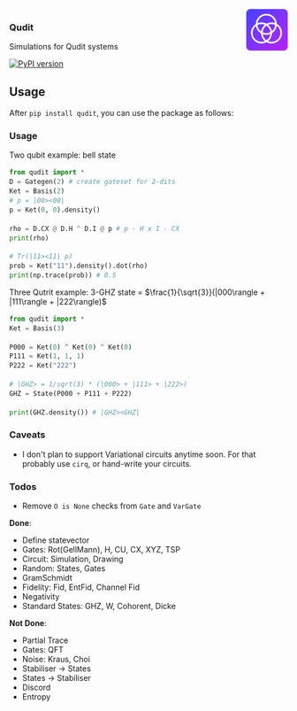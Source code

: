 <img src="./docs/icon.svg" width="75" height="75" align="right">

### Qudit
Simulations for Qudit systems

[![PyPI version](https://badge.fury.io/py/qudit.svg)](https://pypi.org/project/qudit/)

## Usage
After `pip install qudit`, you can use the package as follows:


### Usage
Two qubit example: bell state

```python
from qudit import *
D = Gategen(2) # create gateset for 2-dits
Ket = Basis(2)
# p = |00><00|
p = Ket(0, 0).density()

rho = D.CX @ D.H ^ D.I @ p # p - H x I - CX
print(rho)

# Tr(|11><11| p)
prob = Ket("11").density().dot(rho)
print(np.trace(prob)) # 0.5
```

Three Qutrit example: 3-GHZ state = $\frac{1}{\sqrt{3}}(|000\rangle + |111\rangle + |222\rangle)$
```python
from qudit import *
Ket = Basis(3)

P000 = Ket(0) ^ Ket(0) ^ Ket(0)
P111 = Ket(1, 1, 1)
P222 = Ket("222")

# |GHZ> = 1/sqrt(3) * (|000> + |111> + |222>)
GHZ = State(P000 + P111 + P222)

print(GHZ.density()) # |GHZ><GHZ|
```

### Caveats
- I don't plan to support Variational circuits anytime soon. For that probably use `cirq`, or hand-write your circuits.


### Todos
- Remove `O is None` checks from `Gate` and `VarGate`


**Done**:
- Define statevector
- Gates: Rot(GellMann), H, CU, CX, XYZ, TSP
- Circuit: Simulation, Drawing
- Random: States, Gates
- GramSchmidt
- Fidelity: Fid, EntFid, Channel Fid
- Negativity
- Standard States: GHZ, W, Cohorent, Dicke

<!-- **Almost Done**: -->

**Not Done**:
- Partial Trace
- Gates: QFT
- Noise: Kraus, Choi
- Stabiliser → States
- States → Stabiliser
- Discord
- Entropy
